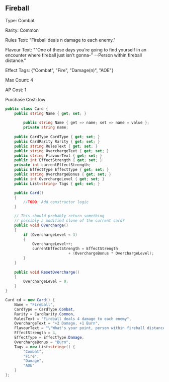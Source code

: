 ## Fireball
Type: Combat

Rarity: Common

Rules Text: "Fireball deals n damage to each enemy."

Flavour Text: ""One of these days you're going to find yourself in an encounter where fireball just isn't gonna-" --Person within fireball distance."

Effect Tags: {"Combat", "Fire", "Damage(n)", "AOE"}

Max Count: 4

AP Cost: 1

Purchase Cost: low


```csharp
public class Card {
	public string Name { get; set; }
	
		public string Name { get => name; set => name = value };
		private string name;
		
	public CardType CardType { get; set; }
	public CardRarity Rarity { get; set; }
	public string RulesText { get; set; }
	public string OverchargeText { get; set; }
	public string FlavourText { get; set; }
	public int EffectStrength { get; set; }
	private int currentEffectStrength;
	public EffectType EffectType { get; set; }
	public string OverchargeBonus { get; set; }
	public int OverchargeLevel { get; set; }
	public List<string> Tags { get; set; }

	public Card()
	{
		//TODO: Add constructor logic
	}

	// This should probably return something
	// possibly a modified clone of the current card?
	public void Overcharge()
	{
		if (OverchargeLevel < 3)
		{
			OverchargeLevel++;
			currentEffectStrength = EffectStrength 
							+ (OverchargeBonus * OverchargeLevel);
		}
	}
	
	public void ResetOvercharge()
	{
		OverchargeLevel = 0;
	}
}

Card cd = new Card() {
	Name = "Fireball",
	CardType = CardType.Combat,
	Rarity = CardRarity.Common,
	RulesText = "Fireball deals 4 damage to each enemy",
	OverchargeText = "+2 Damage, +1 Burn",
	FlavourText = "\"What's your point, person within fireball distance?\"",
	EffectStrength = 4,
	EffectType = EffectType.Damage,
	OverchargeBonus = "Burn",
	Tags = new List<string>() {
		"Combat",
		"Fire",
		"Damage",
		"AOE"
	}
};
```